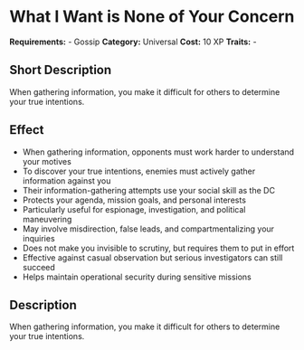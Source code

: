 # What I Want is None of Your Concern

**Requirements:** -  Gossip
**Category:** Universal
**Cost:** 10 XP
**Traits:** -


## Short Description
When gathering information, you make it difficult for others to determine your true intentions.

## Effect
- When gathering information, opponents must work harder to understand your motives
- To discover your true intentions, enemies must actively gather information against you
- Their information-gathering attempts use your social skill as the DC
- Protects your agenda, mission goals, and personal interests
- Particularly useful for espionage, investigation, and political maneuvering
- May involve misdirection, false leads, and compartmentalizing your inquiries
- Does not make you invisible to scrutiny, but requires them to put in effort
- Effective against casual observation but serious investigators can still succeed
- Helps maintain operational security during sensitive missions

## Description
When gathering information, you make it difficult for others to determine your true intentions.
